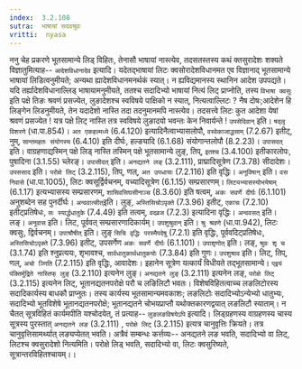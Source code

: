 ```yaml
---
index:  3.2.108
sutra:  भाषायां सदवश्रुवः
vritti:  nyasa
---
```


ननु चेह प्रकरणे भूतसामान्ये लिड् विहितः, तेनासौ भाषायां नास्त्येव, तदसतस्तस्य कथं क्तसुरादेशः शक्यते विज्ञातुमित्याह-- `आदेशविधानादेव` इत्यादि। यदेतद्भाषायां लिटः क्वसोरादेशविधानमत एव विज्ञानाद् भूतसामान्ये भाषायां लिडित्वनुमीयते; अन्यथा ह्यादेशविधानमनर्थकं स्यात्। न ह्यविद्यमानस्य स्थानिन आदेश उपपद्यते। यदि तर्ह्यादेशविधानाल्लिड् भाषायामनुमीयते, ततश्च सदादिभ्यो भाषायां नित्यं लिट् प्राप्नोति, तस्य `विभाषा क्वसुः` इति पक्षे तिङः श्रवणं प्रसज्येत, लुङादेशश्च स्वविषये पाक्षिको न स्यात्, नित्यत्वाल्लिटः ? नैष दोषः;आदेशेन हि लिङ्गेन लिडनुमीयते, तेन यदादेशो नास्ति तदा तदनुमानमपि नास्त्येव। तदसत्त्वे लिटः कुत आदेशा येषां श्रवणं प्रसज्येत ! यत्र पक्षे लिट् नास्ति तत्र स्वविषये लुङादयो भवन्तः केन निवार्यन्ते ! `उपसेदिवान्` इति। `षद्लृ विशरणे` (धा.पा.854)। `अत एकहल्मध्ये` (6.4.120) इत्यादिनैत्वाभ्यासलोपौ, `वस्वेकाजाद्धसाम्` (7.2.67) इतीट्, नुम्, `सान्तमहतः संयोगस्य` (6.4.10) इति दीर्घः, हल्ङ्यादि (6.1.68) संयोगान्तलोपौ (8.2.23)। `उपासदत्` इति। वाग्रहणाद्यस्मिन् पक्षे लिड् नास्ति तस्मिन् पक्षे भूतसामान्ये लुङ्, तिप्, `इतश्च` (3.4.100) इतीकारलोपः, पुषादिना (3.1.55) च्लेरङ्। `उपासीदत्` इति। `अनद्यतने लङ्` (3.2.111), प्राघ्रादिसूत्रेण (7.3.78) सीदादेशः। `उपससाद` इति। `परोक्षे लिट्` (3.2.115), तिप्, णल्, `अत उपधायाः` (7.2.116) इति वृद्धिः। `अनूविषान्` इति। `वस निवासे` (धा.पा.1005), लिटः क्वसूर्द्विर्वचनम्, वच्यादिसूत्रेण (6.1.15) सम्प्रसारणम्। `लिट्यभ्यासस्योभयेषाम्` (6.1.17) इत्यभ्यासस्य सम्प्रसारणम्, `शासिवसिघसीनाञ्च` (8.3.60) इति षत्वम्, `अकः सवर्णे दीर्घः` (6.1.101) अनुशब्देन सह पुनर्दीर्घः। `अन्ववात्सीत्`इति। लुङ्, `अस्तिसिचोऽपृक्ते` (7.3.96) इतीट्, `एकाचः` (7.2.10) इतीट्प्रतिषेधः, `सः स्यार्द्धधातुके` (7.4.49) इति तत्वम्, `वदव्रज` (7.2.3) इत्यादिना वृद्धिः। `अन्ववसत्` इति। लङ्। `अनूवास` इति। लिट, पूर्ववत् सम्प्रसारणादिकार्यम्। `उपशुश्रुवान्` इति। `श्रु श्रवणे` (धा.पा.942), लिटः क्वसुः, द्विर्वचनम्। `उपाश्रौषीत्` इति। लुङ् `सिचि वृद्धिः परस्मैपदेषु` (7.2.1) इति वृद्धिः, पूर्ववदिट्प्रतिषेधः, `अस्तिसिचोऽपृक्ते` (7.3.96) इतीट्, उपसर्गेण `अकः सवर्णे दीर्घः` (6.1.101)। `उपाशृणोत्` इति। लङ्, `श्रुवः शृ च` (3.1.74) इति श्नुप्रत्ययः, शृभावश्च, `सार्वधातुकार्थधातुकयोः` (7.3.84) इति गुणः। `उपशुश्राव` इति। लिट्, तिप्, णल्, `अचो ञ्णिति` (7.2.115) इति वृद्धिः, आवादेशः। इहानेन सूत्रेण यत्कार्यं विधीयते तद्भूतसामान्ये। `प्इयं पंक्तिर्मुद्रिते नास्तिफ् लुङ्` (3.2.110) इत्यनेन लुङ्। `अनद्यतने लुङ्` (3.2.111) इत्यनेन लङ्, `परोक्षे लिट्` (3.2.115) इत्यनेन लिट्, भूतानद्यतनपरोक्षे परौ च लङिलिटौ भवतः। विशेषविहितत्वाच्च लङलिटोरस्य सदादिकार्यस्य बाधकौ प्राप्नुतः। तस्य कार्यस्य भूतसामान्यमवकाशः; लङलिटोः सदादिभ्योऽन्येभ्यो धातुभ्यः, सदादिभ्यो भूतविशेषे भूतानद्यतनपरोक्षे; भूतानद्यतने चोभयप्राप्तौ यथोक्तकारणद्वयात् लङलिटौ स्याताम्।
न चैतत् सूत्रविहितं कार्यमपीति यश्चोदयेत्, तं प्रत्याह-- `लुङलङविषयेऽपि` इत्यादि। लिड्ग्रहणस्य वाग्रहणस्य चास्य सूत्रस्य पुरस्तात् `अनद्यतने लङ` (3.2.111) , `परोक्षे लिट्` (3.2.115) इत्यत्र चानुवृत्तिः क्रियते। तत्र चानुवृत्तिसामर्थ्यात् लङ्यप्येतत् भवति। अत्रैवं सम्बन्धः कर्त्तव्यः-- अनद्यतने लङ भवति, सदादिभ्यो वा लिट्, लिटश्च क्वसुरादेशो नित्यमिति। परोक्षे लिड् भवति, सदादिभ्यो वा, लिटः क्वसुरिष्यते, सूत्रान्तरविहितश्चायम्।।

